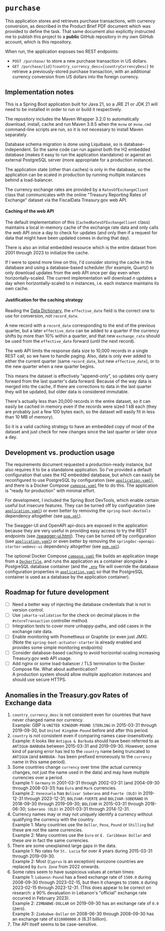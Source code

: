 # `purchase`

This application stores and retrieves purchase transactions, with currency conversion, as described in the Product Brief
PDF document which was provided to define the task. That same document also explicitly instructed me to publish this
project to a **public** GitHub repository in my own GitHub account, which is this repository.

When run, the application exposes two REST endpoints:

* `POST /purchase/` to store a new purchase transaction in US dollars.
* `GET /purchase/{id}?country_currency_desc={countryCurrencyDesc}` to retrieve a previously-stored purchase transaction,
  with an additional currency conversion from US dollars into the foreign currency.

## Implementation notes

This is a Spring Boot application built for Java 21, so a JRE 21 or JDK 21 will need to be installed in order to run or
build it respectively.

The repository includes the Maven Wrapper 3.2.0 to automatically download, install, cache and run Maven 3.9.5 when the
`mvnw` or `mvnw.cmd` command-line scripts are run, so it is not necessary to install Maven separately.

Database schema migration is done using Liquibase, so is database-independent. So the same code can run against both
the H2 embedded database (makes it easy to run the application standalone) or against an external PostgreSQL server
(more appropriate for a production instance).

The application state (other than caches) is only in the database, so the application can be scaled in production by
running multiple instances behind a load-balancer.

The currency exchange rates are provided by a `RatesOfExchangeClient` class that communicates with the online "Treasury
Reporting Rates of Exchange" dataset via the FiscalData Treasury.gov web API.

#### Caching of the web API

The default implementation of this (`CachedRatesOfExchangeClient` class) maintains a local in-memory cache of the
exchange rate data and only calls the web API once a day to check for updates (and only then if a request for data that
might have been updated comes in during that day).

There is also an initial embedded resource which is the entire dataset from 2001 through 2023 to initialize the cache.

If I were to spend more time on this, I'd consider storing the cache in the database and using a database-based
scheduler (for example, Quartz) to only download updates from the web API once per day even when horizontally-scaled.
The current implementation will download _n_ updates a day when horizontally-scaled to _n_ instances, i.e. each
instance maintains its own cache.

#### Justification for the caching strategy

Reading the
[Data Dictionary](https://fiscaldata.treasury.gov/datasets/treasury-reporting-rates-exchange/treasury-reporting-rates-of-exchange#dataset-properties),
the `effective_date` field is the correct one to use for conversion, not `record_date`.

A new record with a `record_date` corresponding to the end of the previous quarter, but a later `effective_date` can be
added to a quarter if the currency shifts by more than 10% within a quarter, and that new `exchange_rate` should be used
from the `effective_date` forward (until the next record).

The web API limits the response data size to 10,000 records in a single REST call, so we have to handle paging. Also,
data is only ever added to either the current quarter (same `record_date`, but new `effective_date`), or to the new
quarter when a new quarter begins.

This means the dataset is effectively "append-only", so updates only query forward from the last quarter's data forward.
Because of the way data is merged into the cache, if there are corrections to data in the last quarter they will be
updated, but older data is considered immutable.

There's actually less than 20,000 records in the entire dataset, so it can easily be cached in memory even if the
records were sized 1 kB each (they are probably just a few 100 bytes each, so the dataset will easily fit in less than
10 MB of memory).

So it is a valid caching strategy to have an embedded copy of most of the dataset and just check for new changes since
the last quarter or later once a day.

## Development vs. production usage

The requirements document requested a production-ready instance, but also requires it to be a standalone application.
So I've provided a default configuration that uses the H2 embedded database, but which can easily be reconfigured to use
PostgreSQL by configuration (see [`application.yaml`](src/main/resources/application.yaml)), and there is a Docker
Compose [`compose.yaml`](compose.yaml) file to do this. The application is "ready for production" with minimal effort.

For development, I included the Spring Boot DevTools, which enable certain useful but insecure features. They can be
turned off by configuration (see [`application.yaml`](src/main/resources/application.yaml)) or even better by removing
the `spring-boot-devtools` dependency altogether (see [`pom.xml`](pom.xml)).

The Swagger-UI and OpenAPI api-docs are exposed in the application because they are very useful in providing easy
access to try the REST endpoints (see [/swagger-ui.html](http://localhost:8080/swagger-ui.html)). They can be turned off by configuration (see
[`application.yaml`](src/main/resources/application.yaml)) or even better by removing the
`springdoc-openapi-starter-webmvc-ui` dependency altogether (see [`pom.xml`](pom.xml)).

The optional Docker Compose [`compose.yaml`](compose.yaml) file builds an application image from a
[`Dockerfile`](Dockerfile), and runs the application as a container alongside a PostgreSQL database container (and the
[`.env`](.env) file will override the database configuration properties in
[`application.yaml`](src/main/resources/application.yaml) so that the PostgreSQL container is used as a database by the
application container).

## Roadmap for future development

- [ ] Need a better way of injecting the database credentials that is not in version control.
- [ ] Use `jakarta-validation` for the check on decimal places in the `#storeTransaction` controller method.
- [ ] Integration tests to cover more unhappy-paths, and odd cases in the exchange rate data.
- [ ] Enable monitoring with Prometheus or Graphite (or even just JMX).\
      (Note the `spring-boot-actuator-starter` is already enabled and provides some simple monitoring endpoints)
- [ ] Consider database-based caching to avoid horizontal-scaling increasing Treasury.gov web API usage.
- [ ] Add nginx or some load-balancer / TLS termination to the Docker Compose file. What about authentication?\
      A production system should allow multiple application instances and should use secure HTTPS.

## Anomalies in the Treasury.gov Rates of Exchange data

1. `country_currency_desc` is not consistent even for countries that have never  changed name nor currency.\
   Example: GBP is `UNITED KINGDOM-POUND STERLING` in 2015-03-31 through 2019-09-30, but `United Kingdom-Pound` before
   and after this period.
2. `country` is not consistent even if comparing names case-insensitively.\
   Example: it looks like `Antigua & Barbuda` should have been referred to as `ANTIGUA-BARBUDA` between 2015-03-31 and
   2019-09-30. However, some kind of parsing error has led to the `country` name being truncated to `ANTIGUA` (and
   `BARBUDA-` has been prefixed erroneously to the `currency` name in this same period).
3. Some countries change `currency` over time (the actual currency changes, not just the name used in the data) and may
   have multiple currencies over a period.\
   Example 1: `Germany` in 2001-03-31 through 2002-03-31 (and 2004-09-30 through 2008-03-31) has `Euro` and `Mark`
   currencies.\
   Example 2: `Venezuela` has `Bolivar Soberano` and `Fuerte (OLD)` in 2019-12-31 through 2023-12-31; `BOLIVAR-FUERTE`
   and `BOLIVAR-SOBERANO` in 2018-09-30 through 2019-09-30; `BOLIVAR` in 2015-03-31 through 2018-06-30; `Soberano (OLD)`
   in 2001-03-31 through 2014-12-31.
4. Currency names may or may not uniquely identify a currency without qualifying the currency with the country.\
   Example 1: Many countries use the `Dollar`, `Peso`, `Pound` or `Shilling` but these are not the same currencies.\
   Example 2: Many countries use the `Euro` or `E. Caribbean Dollar` and these _are_ in fact the same currencies.
5. There are some unexplained large gaps in the data.\
   Example 1: No rates for `St. Lucia` for over 4 years during 2015-03-31 through 2019-09-30.\
   Example 2: Most (`Cyprus` is an exception) eurozone countries are replaced by `Euro Zone` from 2022 onwards.
6. Some rates seem to have suspicious values at certain times:\
   Example 1: `Lebanon-Pound` has a fixed exchange rate of `1500.0` during 2008-09-30 through 2023-02-15, but then it
   changes to `15000.0` during 2023-02-15 through 2023-12-31. (This does appear to be correct on research: a 90%
   devaluation in Lebanon's "official" exchange rate occurred in February 2023).\
   Example 2: `ZIMBABWE-DOLLAR` on 2019-09-30 has an exchange rate of `0.0` (zero).\
   Example 3: `Zimbabwe-Dollar` on 2008-06-30 through 2008-09-30 has an exchange rate of `8310000000.0` (8.31 billion).
7. The API itself seems to be case-sensitive.
